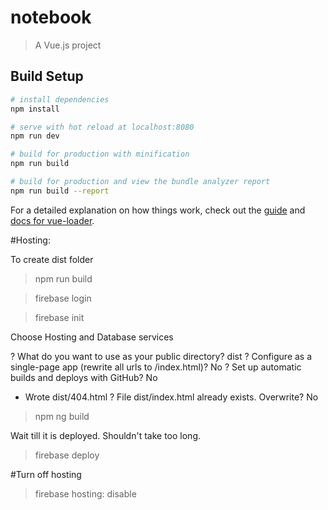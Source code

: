 # notebook

> A Vue.js project

## Build Setup

``` bash
# install dependencies
npm install

# serve with hot reload at localhost:8080
npm run dev

# build for production with minification
npm run build

# build for production and view the bundle analyzer report
npm run build --report
```

For a detailed explanation on how things work, check out the [guide](http://vuejs-templates.github.io/webpack/) and [docs for vue-loader](http://vuejs.github.io/vue-loader).


#Hosting:

To create dist folder
>npm run build

>firebase login

>firebase init

Choose Hosting and Database services

? What do you want to use as your public directory? dist
? Configure as a single-page app (rewrite all urls to /index.html)? No
? Set up automatic builds and deploys with GitHub? No
+  Wrote dist/404.html
? File dist/index.html already exists. Overwrite? No

>npm ng build 

Wait till it is deployed. Shouldn't take too long.

>firebase deploy


#Turn off hosting 

>firebase hosting: disable
